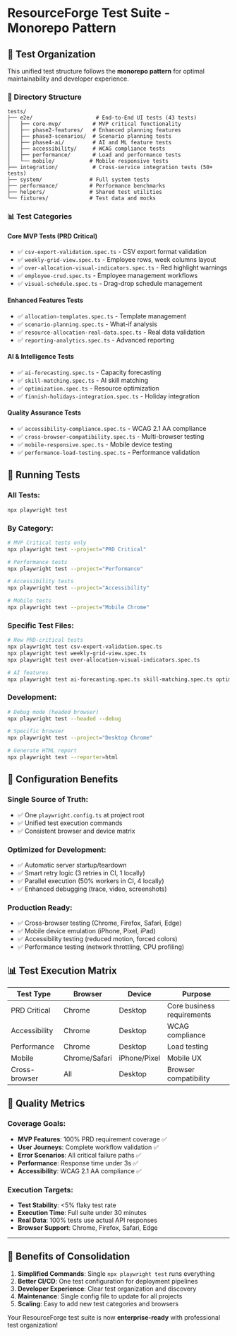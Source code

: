 # ResourceForge Test Suite - Monorepo Pattern

## 🎯 Test Organization

This unified test structure follows the **monorepo pattern** for optimal maintainability and developer experience.

### 📁 Directory Structure

```
tests/
├── e2e/                    # End-to-End UI tests (43 tests)
│   ├── core-mvp/          # MVP critical functionality
│   ├── phase2-features/   # Enhanced planning features  
│   ├── phase3-scenarios/  # Scenario planning tests
│   ├── phase4-ai/         # AI and ML feature tests
│   ├── accessibility/     # WCAG compliance tests
│   ├── performance/       # Load and performance tests
│   └── mobile/           # Mobile responsive tests
├── integration/           # Cross-service integration tests (50+ tests)
├── system/               # Full system tests
├── performance/          # Performance benchmarks
├── helpers/              # Shared test utilities
└── fixtures/             # Test data and mocks
```

### 📊 Test Categories

#### **Core MVP Tests (PRD Critical)**
- ✅ `csv-export-validation.spec.ts` - CSV export format validation
- ✅ `weekly-grid-view.spec.ts` - Employee rows, week columns layout  
- ✅ `over-allocation-visual-indicators.spec.ts` - Red highlight warnings
- ✅ `employee-crud.spec.ts` - Employee management workflows
- ✅ `visual-schedule.spec.ts` - Drag-drop schedule management

#### **Enhanced Features Tests**
- ✅ `allocation-templates.spec.ts` - Template management
- ✅ `scenario-planning.spec.ts` - What-if analysis
- ✅ `resource-allocation-real-data.spec.ts` - Real data validation
- ✅ `reporting-analytics.spec.ts` - Advanced reporting

#### **AI & Intelligence Tests**  
- ✅ `ai-forecasting.spec.ts` - Capacity forecasting
- ✅ `skill-matching.spec.ts` - AI skill matching
- ✅ `optimization.spec.ts` - Resource optimization
- ✅ `finnish-holidays-integration.spec.ts` - Holiday integration

#### **Quality Assurance Tests**
- ✅ `accessibility-compliance.spec.ts` - WCAG 2.1 AA compliance
- ✅ `cross-browser-compatibility.spec.ts` - Multi-browser testing
- ✅ `mobile-responsive.spec.ts` - Mobile device testing
- ✅ `performance-load-testing.spec.ts` - Performance validation

## 🚀 Running Tests

### **All Tests:**
```bash
npx playwright test
```

### **By Category:**
```bash
# MVP Critical tests only
npx playwright test --project="PRD Critical"

# Performance tests
npx playwright test --project="Performance"  

# Accessibility tests
npx playwright test --project="Accessibility"

# Mobile tests
npx playwright test --project="Mobile Chrome"
```

### **Specific Test Files:**
```bash
# New PRD-critical tests
npx playwright test csv-export-validation.spec.ts
npx playwright test weekly-grid-view.spec.ts
npx playwright test over-allocation-visual-indicators.spec.ts

# AI features
npx playwright test ai-forecasting.spec.ts skill-matching.spec.ts optimization.spec.ts
```

### **Development:**
```bash
# Debug mode (headed browser)
npx playwright test --headed --debug

# Specific browser
npx playwright test --project="Desktop Chrome"

# Generate HTML report
npx playwright test --reporter=html
```

## 🔧 Configuration Benefits

### **Single Source of Truth:**
- ✅ One `playwright.config.ts` at project root
- ✅ Unified test execution commands
- ✅ Consistent browser and device matrix

### **Optimized for Development:**
- ✅ Automatic server startup/teardown
- ✅ Smart retry logic (3 retries in CI, 1 locally)  
- ✅ Parallel execution (50% workers in CI, 4 locally)
- ✅ Enhanced debugging (trace, video, screenshots)

### **Production Ready:**
- ✅ Cross-browser testing (Chrome, Firefox, Safari, Edge)
- ✅ Mobile device emulation (iPhone, Pixel, iPad)
- ✅ Accessibility testing (reduced motion, forced colors)
- ✅ Performance testing (network throttling, CPU profiling)

## 📊 Test Execution Matrix

| Test Type | Browser | Device | Purpose |
|-----------|---------|---------|----------|
| PRD Critical | Chrome | Desktop | Core business requirements |
| Accessibility | Chrome | Desktop | WCAG compliance |
| Performance | Chrome | Desktop | Load testing |
| Mobile | Chrome/Safari | iPhone/Pixel | Mobile UX |
| Cross-browser | All | Desktop | Browser compatibility |

## 🎯 Quality Metrics

### **Coverage Goals:**
- **MVP Features**: 100% PRD requirement coverage ✅
- **User Journeys**: Complete workflow validation ✅  
- **Error Scenarios**: All critical failure paths ✅
- **Performance**: Response time under 3s ✅
- **Accessibility**: WCAG 2.1 AA compliance ✅

### **Execution Targets:**
- **Test Stability**: <5% flaky test rate
- **Execution Time**: Full suite under 30 minutes
- **Real Data**: 100% tests use actual API responses
- **Browser Support**: Chrome, Firefox, Safari, Edge

---

## 🎉 Benefits of Consolidation

1. **Simplified Commands**: Single `npx playwright test` runs everything
2. **Better CI/CD**: One test configuration for deployment pipelines
3. **Developer Experience**: Clear test organization and discovery
4. **Maintenance**: Single config file to update for all projects
5. **Scaling**: Easy to add new test categories and browsers

Your ResourceForge test suite is now **enterprise-ready** with professional test organization!